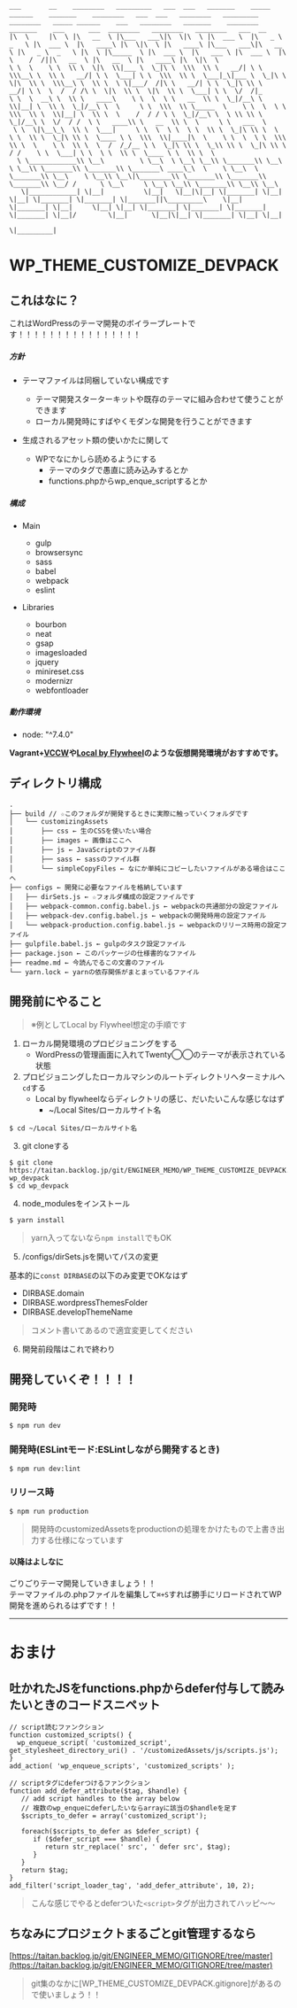 ```
___       __    ________   _________   ___  ___   _______    _____ ______    _______    ________   ___  ___   ________   _________   ________   _____ ______    ___   ________   _______    ________   _______    ___      ___  ________   ________   ________   ___  __       
|\  \     |\  \ |\   __  \ |\___   ___\|\  \|\  \ |\  ___ \  |\   _ \  _   \ |\  ___ \  |\   ____\ |\  \|\  \ |\   ____\ |\___   ___\|\   __  \ |\   _ \  _   \ |\  \ |\_____  \ |\  ___ \  |\   ___ \ |\  ___ \  |\  \    /  /||\   __  \ |\   __  \ |\   ____\ |\  \|\  \     
\ \  \    \ \  \\ \  \|\  \\|___ \  \_|\ \  \\\  \\ \   __/| \ \  \\\__\ \  \\ \   __/| \ \  \___| \ \  \\\  \\ \  \___|_\|___ \  \_|\ \  \|\  \\ \  \\\__\ \  \\ \  \ \|___/  /|\ \   __/| \ \  \_|\ \\ \   __/| \ \  \  /  / /\ \  \|\  \\ \  \|\  \\ \  \___| \ \  \/  /|_   
\ \  \  __\ \  \\ \   ____\    \ \  \  \ \   __  \\ \  \_|/__\ \  \\|__| \  \\ \  \_|/__\ \  \     \ \  \\\  \\ \_____  \    \ \  \  \ \  \\\  \\ \  \\|__| \  \\ \  \    /  / / \ \  \_|/__\ \  \ \\ \\ \  \_|/__\ \  \/  / /  \ \   ____\\ \   __  \\ \  \     \ \   ___  \  
 \ \  \|\__\_\  \\ \  \___|     \ \  \  \ \  \ \  \\ \  \_|\ \\ \  \    \ \  \\ \  \_|\ \\ \  \____ \ \  \\\  \\|____|\  \    \ \  \  \ \  \\\  \\ \  \    \ \  \\ \  \  /  /_/__ \ \  \_|\ \\ \  \_\\ \\ \  \_|\ \\ \    / /    \ \  \___| \ \  \ \  \\ \  \____ \ \  \\ \  \
  \ \____________\\ \__\         \ \__\  \ \__\ \__\\ \_______\\ \__\    \ \__\\ \_______\\ \_______\\ \_______\ ____\_\  \    \ \__\  \ \_______\\ \__\    \ \__\\ \__\|\________\\ \_______\\ \_______\\ \_______\\ \__/ /      \ \__\     \ \__\ \__\\ \_______\\ \__\\ \__\
   \|____________| \|__|          \|__|   \|__|\|__| \|_______| \|__|     \|__| \|_______| \|_______| \|_______||\_________\    \|__|   \|_______| \|__|     \|__| \|__| \|_______| \|_______| \|_______| \|_______| \|__|/        \|__|      \|__|\|__| \|_______| \|__| \|__|
                                                                                                                \|_________|                                                                                                                                                   
```

# WP_THEME_CUSTOMIZE_DEVPACK

## これはなに？

これはWordPressのテーマ開発のボイラープレートです！！！！！！！！！！！！！！！！

##### 方針

* テーマファイルは同梱していない構成です
  * テーマ開発スターターキットや既存のテーマに組み合わせて使うことができます
  * ローカル開発時にすばやくモダンな開発を行うことができます

* 生成されるアセット類の使いかたに関して
  * WPでなにかしら読めるようにする
    * テーマの<head>タグで愚直に読み込みするとか
    * functions.phpからwp_enque_scriptするとか

##### 構成

* Main
  * gulp
  * browsersync
  * sass
  * babel
  * webpack
  * eslint

* Libraries
  * bourbon
  * neat
  * gsap
  * imagesloaded
  * jquery
  * minireset.css
  * modernizr
  * webfontloader


##### 動作環境

* node: "^7.4.0"

**Vagrant+[VCCW](http://vccw.cc/)や[Local by Flywheel](https://local.getflywheel.com/)のような仮想開発環境がおすすめです。**

## ディレクトリ構成

```
.
├── build // ☆このフォルダが開発するときに実際に触っていくフォルダです
│   └── customizingAssets
│       ├── css ← 生のCSSを使いたい場合
│       ├── images ← 画像はここへ
│       ├── js ← JavaScriptのファイル群
│       ├── sass ← sassのファイル群
│       └── simpleCopyFiles ← なにか単純にコピーしたいファイルがある場合はここへ
├── configs ← 開発に必要なファイルを格納しています
│   ├── dirSets.js ← ☆フォルダ構成の設定ファイルです
│   ├── webpack-common.config.babel.js ← webpackの共通部分の設定ファイル
│   ├── webpack-dev.config.babel.js ← webpackの開発時用の設定ファイル
│   └── webpack-production.config.babel.js ← webpackのリリース時用の設定ファイル
├── gulpfile.babel.js ← gulpのタスク設定ファイル
├── package.json ← このパッケージの仕様書的なファイル
├── readme.md ← 今読んでるこの文書のファイル
└── yarn.lock ← yarnの依存関係がまとまっているファイル
```


## 開発前にやること

> ※例としてLocal by Flywheel想定の手順です

1. ローカル開発環境のプロビジョニングをする
	* WordPressの管理画面に入れてTwenty◯◯のテーマが表示されている状態
2. プロビジョニングしたローカルマシンのルートディレクトリへターミナルへ`cd`する
	* Local by flywheelならディレクトリの感じ、だいたいこんな感じなはず
		* ~/Local Sites/ローカルサイト名

```
$ cd ~/Local Sites/ローカルサイト名
```

3. git cloneする

```
$ git clone https://taitan.backlog.jp/git/ENGINEER_MEMO/WP_THEME_CUSTOMIZE_DEVPACK.git wp_devpack
$ cd wp_devpack
```

4. node_modulesをインストール

```
$ yarn install
```
> yarn入ってないなら`npm install`でもOK

5. /configs/dirSets.jsを開いてパスの変更

基本的に`const DIRBASE`の以下のみ変更でOKなはず

* DIRBASE.domain
* DIRBASE.wordpressThemesFolder
* DIRBASE.developThemeName

> コメント書いてあるので適宜変更してください

6. 開発前段階はこれで終わり


## 開発していくぞ！！！！

### 開発時

```
$ npm run dev
```

### 開発時(ESLintモード:ESLintしながら開発するとき)

```
$ npm run dev:lint
```

### リリース時

```
$ npm run production
```
> 開発時のcustomizedAssetsをproductionの処理をかけたもので上書き出力する仕様になっています

#### 以降はよしなに

ごりごりテーマ開発していきましょう！！  
テーマファイルの.phpファイルを編集して`⌘+S`すれば勝手にリロードされてWP開発を進められるはずです！！

***

# おまけ

## 吐かれたJSをfunctions.phpからdefer付与して読みたいときのコードスニペット

```
// script読むファンクション
function customized_scripts() {
  wp_enqueue_script( 'customized_script', get_stylesheet_directory_uri() . '/customizedAssets/js/scripts.js');
}
add_action( 'wp_enqueue_scripts', 'customized_scripts' );

// scriptタグにdeferつけるファンクション
function add_defer_attribute($tag, $handle) {
   // add script handles to the array below
   // 複数のwp_enqueにdeferしたいならarrayに該当の$handleを足す
   $scripts_to_defer = array('customized_script');

   foreach($scripts_to_defer as $defer_script) {
      if ($defer_script === $handle) {
         return str_replace(' src', ' defer src', $tag);
      }
   }
   return $tag;
}
add_filter('script_loader_tag', 'add_defer_attribute', 10, 2);
```

> こんな感じでやるとdeferついた`<script>`タグが出力されてハッピ〜〜

## ちなみにプロジェクトまるごとgit管理するなら

[https://taitan.backlog.jp/git/ENGINEER_MEMO/GITIGNORE/tree/master](https://taitan.backlog.jp/git/ENGINEER_MEMO/GITIGNORE/tree/master)

> git集のなかに[WP_THEME_CUSTOMIZE_DEVPACK.gitignore]があるので使いましょう！！

